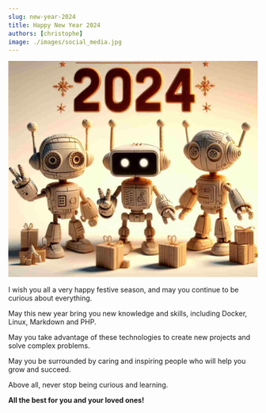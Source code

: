 ```yaml
---
slug: new-year-2024
title: Happy New Year 2024
authors: [christophe]
image: ./images/social_media.jpg
---
```

![Happy New Year 2024](./images/social_media.jpg)

I wish you all a very happy festive season, and may you continue to be curious about everything.

May this new year bring you new knowledge and skills, including Docker, Linux, Markdown and PHP.

May you take advantage of these technologies to create new projects and solve complex problems.

May you be surrounded by caring and inspiring people who will help you grow and succeed.

Above all, never stop being curious and learning.

**All the best for you and your loved ones!**
